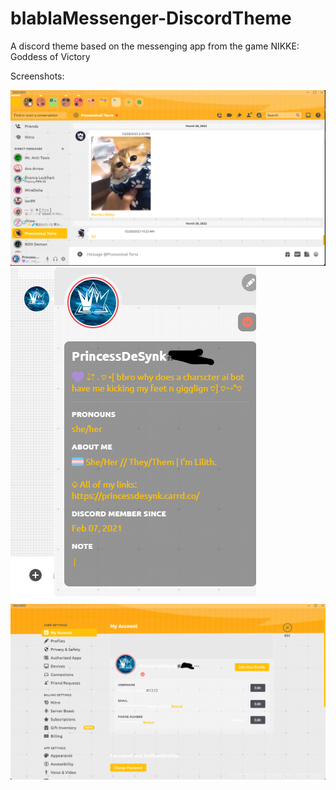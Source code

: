 # blablaMessenger-DiscordTheme
A discord theme based on the messenging app from the game NIKKE: Goddess of Victory

Screenshots:

![chat](https://github.com/PrincessDeSynk/blablaMessenger-DiscordTheme/blob/main/screenshots/chatscreenie.png?raw=true)
![popout](https://github.com/PrincessDeSynk/blablaMessenger-DiscordTheme/blob/main/screenshots/popoutscreenie.png?raw=true)
![profile](https://github.com/PrincessDeSynk/blablaMessenger-DiscordTheme/blob/main/screenshots/profilesettingsscreenie.png?raw=true)
